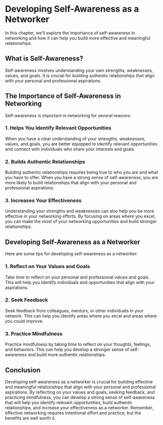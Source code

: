 Developing Self-Awareness as a Networker
==========================================================================================

In this chapter, we'll explore the importance of self-awareness in networking and how it can help you build more effective and meaningful relationships.

What is Self-Awareness?
-----------------------

Self-awareness involves understanding your own strengths, weaknesses, values, and goals. It is crucial for building authentic relationships that align with your personal and professional aspirations.

The Importance of Self-Awareness in Networking
----------------------------------------------

Self-awareness is important in networking for several reasons:

### 1. Helps You Identify Relevant Opportunities

When you have a clear understanding of your strengths, weaknesses, values, and goals, you are better equipped to identify relevant opportunities and connect with individuals who share your interests and goals.

### 2. Builds Authentic Relationships

Building authentic relationships requires being true to who you are and what you have to offer. When you have a strong sense of self-awareness, you are more likely to build relationships that align with your personal and professional aspirations.

### 3. Increases Your Effectiveness

Understanding your strengths and weaknesses can also help you be more effective in your networking efforts. By focusing on areas where you excel, you can make the most of your networking opportunities and build stronger relationships.

Developing Self-Awareness as a Networker
----------------------------------------

Here are some tips for developing self-awareness as a networker:

### 1. Reflect on Your Values and Goals

Take time to reflect on your personal and professional values and goals. This will help you identify individuals and opportunities that align with your aspirations.

### 2. Seek Feedback

Seek feedback from colleagues, mentors, or other individuals in your network. This can help you identify areas where you excel and areas where you could improve.

### 3. Practice Mindfulness

Practice mindfulness by taking time to reflect on your thoughts, feelings, and behaviors. This can help you develop a stronger sense of self-awareness and build more authentic relationships.

Conclusion
----------

Developing self-awareness as a networker is crucial for building effective and meaningful relationships that align with your personal and professional aspirations. By reflecting on your values and goals, seeking feedback, and practicing mindfulness, you can develop a strong sense of self-awareness that will help you identify relevant opportunities, build authentic relationships, and increase your effectiveness as a networker. Remember, effective networking requires intentional effort and practice, but the benefits are well worth it.
